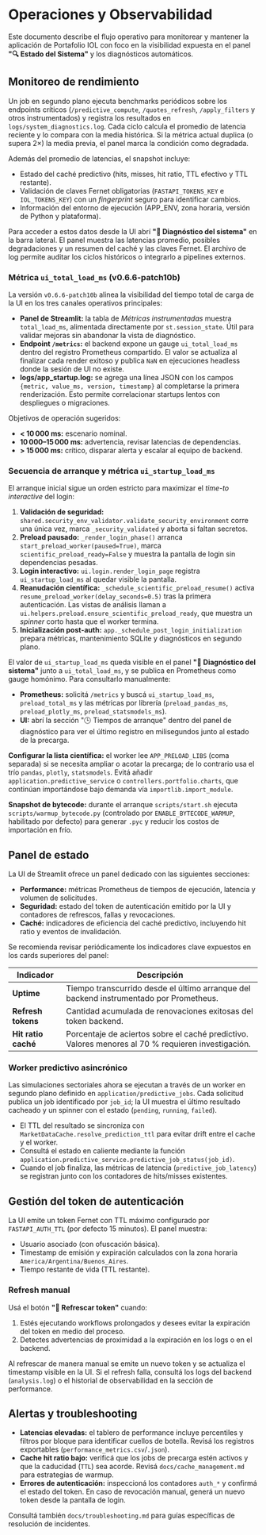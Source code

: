 # Operaciones y Observabilidad

Este documento describe el flujo operativo para monitorear y mantener la
aplicación de Portafolio IOL con foco en la visibilidad expuesta en el panel
**"🔍 Estado del Sistema"** y los diagnósticos automáticos.

## Monitoreo de rendimiento

Un job en segundo plano ejecuta benchmarks periódicos sobre los endpoints
críticos (`/predictive_compute`, `/quotes_refresh`, `/apply_filters` y otros
instrumentados) y registra los resultados en ``logs/system_diagnostics.log``.
Cada ciclo calcula el promedio de latencia reciente y lo compara con la media
histórica. Si la métrica actual duplica (o supera 2×) la media previa, el panel
marca la condición como degradada.

Además del promedio de latencias, el snapshot incluye:

* Estado del caché predictivo (hits, misses, hit ratio, TTL efectivo y TTL
  restante).
* Validación de claves Fernet obligatorias (`FASTAPI_TOKENS_KEY` e
  `IOL_TOKENS_KEY`) con un *fingerprint* seguro para identificar cambios.
* Información del entorno de ejecución (APP_ENV, zona horaria, versión de
  Python y plataforma).

Para acceder a estos datos desde la UI abrí **"🔎 Diagnóstico del sistema"** en
la barra lateral. El panel muestra las latencias promedio, posibles
degradaciones y un resumen del caché y las claves Fernet. El archivo de log
permite auditar los ciclos históricos o integrarlo a pipelines externos.

### Métrica `ui_total_load_ms` (v0.6.6-patch10b)

La versión `v0.6.6-patch10b` alinea la visibilidad del tiempo total de carga de
la UI en los tres canales operativos principales:

* **Panel de Streamlit:** la tabla de *Métricas instrumentadas* muestra
  `total_load_ms`, alimentada directamente por `st.session_state`. Útil para
  validar mejoras sin abandonar la vista de diagnóstico.
* **Endpoint `/metrics`:** el backend expone un gauge `ui_total_load_ms` dentro
  del registro Prometheus compartido. El valor se actualiza al finalizar cada
  render exitoso y publica `NaN` en ejecuciones headless donde la sesión de UI no
  existe.
* **logs/app_startup.log:** se agrega una línea JSON con los campos
  `{metric, value_ms, version, timestamp}` al completarse la primera renderización.
  Esto permite correlacionar startups lentos con despliegues o migraciones.

Objetivos de operación sugeridos:

* **< 10 000 ms:** escenario nominal.
* **10 000–15 000 ms:** advertencia, revisar latencias de dependencias.
* **> 15 000 ms:** crítico, disparar alerta y escalar al equipo de backend.

### Secuencia de arranque y métrica `ui_startup_load_ms`

El arranque inicial sigue un orden estricto para maximizar el *time-to*
*interactive* del login:

1. **Validación de seguridad:** `shared.security_env_validator.validate_security_environment`
   corre una única vez, marca `_security_validated` y aborta si faltan secretos.
2. **Preload pausado:** `_render_login_phase()` arranca
   `start_preload_worker(paused=True)`, marca `scientific_preload_ready=False` y
   muestra la pantalla de login sin dependencias pesadas.
3. **Login interactivo:** `ui.login.render_login_page` registra
   `ui_startup_load_ms` al quedar visible la pantalla.
4. **Reanudación científica:** `_schedule_scientific_preload_resume()` activa
   `resume_preload_worker(delay_seconds=0.5)` tras la primera autenticación.
   Las vistas de análisis llaman a
   `ui.helpers.preload.ensure_scientific_preload_ready`, que muestra un *spinner*
   corto hasta que el worker termina.
5. **Inicialización post-auth:** `app._schedule_post_login_initialization`
   prepara métricas, mantenimiento SQLite y diagnósticos en segundo plano.

El valor de `ui_startup_load_ms` queda visible en el panel **"🔎 Diagnóstico del sistema"**
junto a `ui_total_load_ms`, y se publica en Prometheus como gauge homónimo.
Para consultarlo manualmente:

* **Prometheus:** solicitá `/metrics` y buscá `ui_startup_load_ms`,
  `preload_total_ms` y las métricas por librería
  (`preload_pandas_ms`, `preload_plotly_ms`, `preload_statsmodels_ms`).
* **UI:** abrí la sección "🕒 Tiempos de arranque" dentro del panel de diagnóstico para ver
 el último registro en milisegundos junto al estado de la precarga.

**Configurar la lista científica:** el worker lee `APP_PRELOAD_LIBS` (coma
separada) si se necesita ampliar o acotar la precarga; de lo contrario usa el
trío `pandas`, `plotly`, `statsmodels`. Evitá añadir `application.predictive_service`
o `controllers.portfolio.charts`, que continúan importándose bajo demanda vía
`importlib.import_module`.

**Snapshot de bytecode:** durante el arranque `scripts/start.sh` ejecuta
`scripts/warmup_bytecode.py` (controlado por `ENABLE_BYTECODE_WARMUP`, habilitado
por defecto) para generar `.pyc` y reducir los costos de importación en frío.

## Panel de estado

La UI de Streamlit ofrece un panel dedicado con las siguientes secciones:

* **Performance:** métricas Prometheus de tiempos de ejecución, latencia y
  volumen de solicitudes.
* **Seguridad:** estado del token de autenticación emitido por la UI y contadores
  de refrescos, fallas y revocaciones.
* **Caché:** indicadores de eficiencia del caché predictivo, incluyendo hit ratio
  y eventos de invalidación.

Se recomienda revisar periódicamente los indicadores clave expuestos en los
cards superiores del panel:

| Indicador | Descripción |
| --- | --- |
| **Uptime** | Tiempo transcurrido desde el último arranque del backend instrumentado por Prometheus. |
| **Refresh tokens** | Cantidad acumulada de renovaciones exitosas del token backend. |
| **Hit ratio caché** | Porcentaje de aciertos sobre el caché predictivo. Valores menores al 70 % requieren investigación. |

### Worker predictivo asincrónico

Las simulaciones sectoriales ahora se ejecutan a través de un worker en segundo
plano definido en `application/predictive_jobs`. Cada solicitud publica un job
identificado por `job_id`; la UI muestra el último resultado cacheado y un
spinner con el estado (`pending`, `running`, `failed`).

* El TTL del resultado se sincroniza con `MarketDataCache.resolve_prediction_ttl`
  para evitar drift entre el cache y el worker.
* Consultá el estado en caliente mediante la función
  `application.predictive_service.predictive_job_status(job_id)`.
* Cuando el job finaliza, las métricas de latencia (`predictive_job_latency`) se
  registran junto con los contadores de hits/misses existentes.

## Gestión del token de autenticación

La UI emite un token Fernet con TTL máximo configurado por `FASTAPI_AUTH_TTL`
(por defecto 15 minutos). El panel muestra:

* Usuario asociado (con ofuscación básica).
* Timestamp de emisión y expiración calculados con la zona horaria
  `America/Argentina/Buenos_Aires`.
* Tiempo restante de vida (TTL restante).

### Refresh manual

Usá el botón **"🔄 Refrescar token"** cuando:

1. Estés ejecutando workflows prolongados y desees evitar la expiración del
   token en medio del proceso.
2. Detectes advertencias de proximidad a la expiración en los logs o en el
   backend.

Al refrescar de manera manual se emite un nuevo token y se actualiza el
timestamp visible en la UI. Si el refresh falla, consultá los logs del backend
(`analysis.log`) o el historial de observabilidad en la sección de performance.

## Alertas y troubleshooting

* **Latencias elevadas:** el tablero de performance incluye percentiles y
  filtros por bloque para identificar cuellos de botella. Revisá los registros
  exportables (`performance_metrics.csv`/`.json`).
* **Cache hit ratio bajo:** verificá que los jobs de precarga estén activos y
  que la caducidad (`TTL`) sea acorde. Revisá `docs/cache_management.md` para
  estrategias de warmup.
* **Errores de autenticación:** inspeccioná los contadores `auth_*` y
  confirmá el estado del token. En caso de revocación manual, generá un nuevo
  token desde la pantalla de login.

Consultá también `docs/troubleshooting.md` para guías específicas de resolución
de incidentes.

